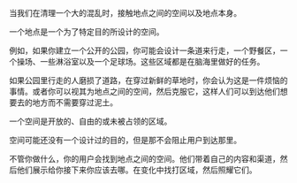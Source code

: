 当我们在清理一个大的混乱时，接触地点之间的空间以及地点本身。

一个地点是一个为了特定目的所设计的空间。

例如，如果你建立一个公开的公园，你可能会设计一条道来行走，一个野餐区，一个操场、一些淋浴室以及一个足球场。这些区域都是在脑海里做好的任务。

如果公园里行走的人磨损了道路，在穿过新鲜的草地时，你会认为这是一件烦恼的事情。或者你可以视其为地点之间的空间，然后克服它，这样人们可以到达他们想要去的地方而不需要穿过泥土。

一个空间是开放的、自由的或未被占领的区域。

空间可能还没有一个设计过的目的，但是那不会阻止用户到达那里。

不管你做什么，你的用户会找到地点之间的空间。他们带着自己的内容和渠道，然后他们展示给你接下来你应该去哪。在变化中找打区域，然后照耀它们。
